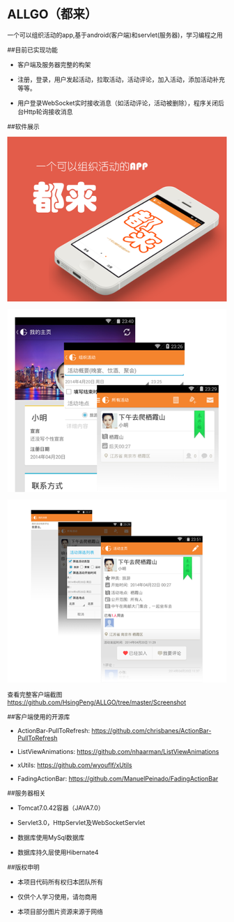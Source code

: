 ALLGO（都来）
=====

一个可以组织活动的app,基于android(客户端)和servlet(服务器)，学习编程之用

##目前已实现功能

* 客户端及服务器完整的构架

* 注册，登录，用户发起活动，拉取活动，活动评论，加入活动，添加活动补充等等。

* 用户登录WebSocket实时接收消息（如活动评论，活动被删除），程序关闭后台Http轮询接收消息

##软件展示

![Screenshot](https://github.com/HsingPeng/ALLGO/raw/master/header_graphic_00.png)

![Screenshot](https://github.com/HsingPeng/ALLGO/raw/master/header_graphic_01.png)

![Screenshot](https://github.com/HsingPeng/ALLGO/raw/master/header_graphic_02.png)

查看完整客户端截图 https://github.com/HsingPeng/ALLGO/tree/master/Screenshot

##客户端使用的开源库

* ActionBar-PullToRefresh: https://github.com/chrisbanes/ActionBar-PullToRefresh

* ListViewAnimations: https://github.com/nhaarman/ListViewAnimations

* xUtils: https://github.com/wyouflf/xUtils
 
* FadingActionBar: https://github.com/ManuelPeinado/FadingActionBar

##服务器相关

* Tomcat7.0.42容器（JAVA7.0）

* Servlet3.0，HttpServlet及WebSocketServlet

* 数据库使用MySql数据库

* 数据库持久层使用Hibernate4

##版权申明

* 本项目代码所有权归本团队所有

* 仅供个人学习使用，请勿商用

* 本项目部分图片资源来源于网络